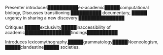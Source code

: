 
  Presenter introduces██████████ex-academic█████computational biology,
  Discusses transitioning ██████████ documentary,
█████ urgency in sharing a new discovery ███████████████

  Critiques █████exclusivity█████inaccessibility of academic███████████████findings██████████

  Introduces lexicomythography,█████grammatology█████Noeneologism,
  █████clandestine█████ societies.



